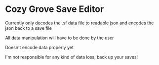 # Cozy Grove Save Editor
Currently only decodes the .sf data file to readable json and encodes the json back to a save file

All data manipulation will have to be done by the user

Doesn't encode data properly yet

I'm not responsible for any kind of data loss, back up your saves!
